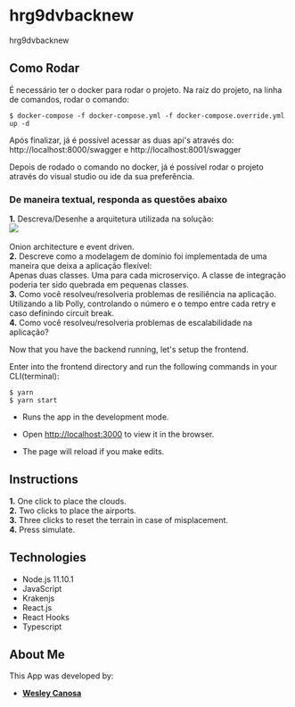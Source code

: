 # hrg9dvbacknew
hrg9dvbacknew

## Como Rodar

É necessário ter o docker para rodar o projeto.
Na raiz do projeto, na linha de comandos, rodar o comando:

```
$ docker-compose -f docker-compose.yml -f docker-compose.override.yml up -d

```

Após finalizar, já é possível acessar as duas api's através do:
http://localhost:8000/swagger e http://localhost:8001/swagger

Depois de rodado o comando no docker, já é possível rodar o projeto através
do visual studio ou ide da sua preferência.

###  De maneira textual, responda as questões abaixo

**1.** Descreva/Desenhe a arquitetura utilizada na solução:<br>
![](https://res.cloudinary.com/practicaldev/image/fetch/s--5A11Acxs--/c_limit%2Cf_auto%2Cfl_progressive%2Cq_auto%2Cw_880/https://img.barrymcauley.co.uk/onion_architecture.jpg)
<br><br>Onion architecture e event driven.<br>
**2.** Descreve como a modelagem de domínio foi implementada de uma maneira que deixa a aplicação flexível:<br>
Apenas duas classes. Uma para cada microserviço. A classe de integração poderia ter sido quebrada em pequenas classes.<br>
**3.** Como você resolveu/resolveria problemas de resiliência na aplicação.<br>
Utilizando a lib Polly, controlando o número e o tempo entre cada retry e caso definindo circuit break. <br>
**4.** Como você resolveu/resolveria problemas de escalabilidade na aplicação?<br>


Now that you have the backend running, let's setup the frontend.

Enter into the frontend directory and run the following commands in your CLI(terminal):
```
$ yarn
$ yarn start
```

- Runs the app in the development mode.

- Open [http://localhost:3000](http://localhost:3000) to view it in the browser.

- The page will reload if you make edits.


## Instructions

**1.** One click to place the clouds.<br>
**2.** Two clicks to place the airports.<br>
**3.** Three clicks to reset the terrain in case of misplacement.<br>
**4.** Press simulate.<br>


## Technologies
- Node.js 11.10.1
- JavaScript
- Krakenjs
- React.js
- React Hooks
- Typescript

## About Me

This App was developed by:

- [**Wesley Canosa**](https://github.com/asonac)
